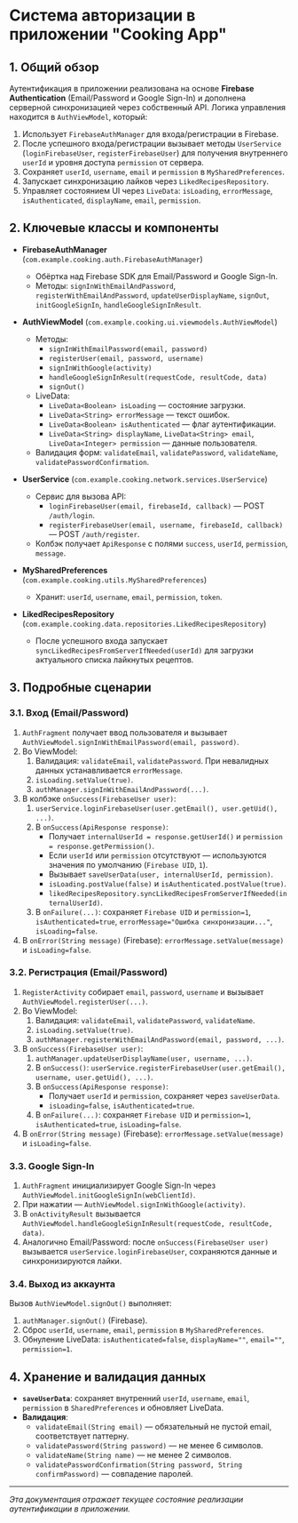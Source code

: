 # Система авторизации в приложении "Cooking App"

## 1. Общий обзор

Аутентификация в приложении реализована на основе **Firebase Authentication** (Email/Password и Google Sign-In) и дополнена серверной синхронизацией через собственный API. Логика управления находится в `AuthViewModel`, который:

1. Использует `FirebaseAuthManager` для входа/регистрации в Firebase.
2. После успешного входа/регистрации вызывает методы `UserService` (`loginFirebaseUser`, `registerFirebaseUser`) для получения внутреннего `userId` и уровня доступа `permission` от сервера.
3. Сохраняет `userId`, `username`, `email` и `permission` в `MySharedPreferences`.
4. Запускает синхронизацию лайков через `LikedRecipesRepository`.
5. Управляет состоянием UI через `LiveData`: `isLoading`, `errorMessage`, `isAuthenticated`, `displayName`, `email`, `permission`.

## 2. Ключевые классы и компоненты

- **FirebaseAuthManager** (`com.example.cooking.auth.FirebaseAuthManager`)
  - Обёртка над Firebase SDK для Email/Password и Google Sign-In.
  - Методы: `signInWithEmailAndPassword`, `registerWithEmailAndPassword`, `updateUserDisplayName`, `signOut`, `initGoogleSignIn`, `handleGoogleSignInResult`.

- **AuthViewModel** (`com.example.cooking.ui.viewmodels.AuthViewModel`)
  - Методы:
    - `signInWithEmailPassword(email, password)`
    - `registerUser(email, password, username)`
    - `signInWithGoogle(activity)`
    - `handleGoogleSignInResult(requestCode, resultCode, data)`
    - `signOut()`
  - LiveData:
    - `LiveData<Boolean> isLoading` — состояние загрузки.
    - `LiveData<String> errorMessage` — текст ошибок.
    - `LiveData<Boolean> isAuthenticated` — флаг аутентификации.
    - `LiveData<String> displayName`, `LiveData<String> email`, `LiveData<Integer> permission` — данные пользователя.
  - Валидация форм: `validateEmail`, `validatePassword`, `validateName`, `validatePasswordConfirmation`.

- **UserService** (`com.example.cooking.network.services.UserService`)
  - Сервис для вызова API:
    - `loginFirebaseUser(email, firebaseId, callback)` — POST `/auth/login`.
    - `registerFirebaseUser(email, username, firebaseId, callback)` — POST `/auth/register`.
  - Колбэк получает `ApiResponse` с полями `success`, `userId`, `permission`, `message`.

- **MySharedPreferences** (`com.example.cooking.utils.MySharedPreferences`)
  - Хранит: `userId`, `username`, `email`, `permission`, `token`.

- **LikedRecipesRepository** (`com.example.cooking.data.repositories.LikedRecipesRepository`)
  - После успешного входа запускает `syncLikedRecipesFromServerIfNeeded(userId)` для загрузки актуального списка лайкнутых рецептов.

## 3. Подробные сценарии

### 3.1. Вход (Email/Password)

1. `AuthFragment` получает ввод пользователя и вызывает `AuthViewModel.signInWithEmailPassword(email, password)`.
2. Во ViewModel:
   1. Валидация: `validateEmail`, `validatePassword`. При невалидных данных устанавливается `errorMessage`.
   2. `isLoading.setValue(true)`.
   3. `authManager.signInWithEmailAndPassword(...)`.
3. В колбэке `onSuccess(FirebaseUser user)`:
   1. `userService.loginFirebaseUser(user.getEmail(), user.getUid(), ...)`.
   2. В `onSuccess(ApiResponse response)`:
      - Получает `internalUserId = response.getUserId()` и `permission = response.getPermission()`.
      - Если `userId` или `permission` отсутствуют — используются значения по умолчанию (`Firebase UID`, `1`).
      - Вызывает `saveUserData(user, internalUserId, permission)`.
      - `isLoading.postValue(false)` и `isAuthenticated.postValue(true)`.
      - `likedRecipesRepository.syncLikedRecipesFromServerIfNeeded(internalUserId)`.
   3. В `onFailure(...)`: сохраняет `Firebase UID` и `permission=1`, `isAuthenticated=true`, `errorMessage="Ошибка синхронизации..."`, `isLoading=false`.
4. В `onError(String message)` (Firebase): `errorMessage.setValue(message)` и `isLoading=false`.

### 3.2. Регистрация (Email/Password)

1. `RegisterActivity` собирает `email`, `password`, `username` и вызывает `AuthViewModel.registerUser(...)`.
2. Во ViewModel:
   1. Валидация: `validateEmail`, `validatePassword`, `validateName`.
   2. `isLoading.setValue(true)`.
   3. `authManager.registerWithEmailAndPassword(email, password, ...)`.
3. В `onSuccess(FirebaseUser user)`:
   1. `authManager.updateUserDisplayName(user, username, ...)`.
   2. В `onSuccess()`: `userService.registerFirebaseUser(user.getEmail(), username, user.getUid(), ...)`.
   3. В `onSuccess(ApiResponse response)`:
      - Получает `userId` и `permission`, сохраняет через `saveUserData`.
      - `isLoading=false`, `isAuthenticated=true`.
   4. В `onFailure(...)`: сохраняет `Firebase UID` и `permission=1`, `isAuthenticated=true`, `isLoading=false`.
4. В `onError(String message)` (Firebase): `errorMessage.setValue(message)` и `isLoading=false`.

### 3.3. Google Sign-In

1. `AuthFragment` инициализирует Google Sign-In через `AuthViewModel.initGoogleSignIn(webClientId)`.
2. При нажатии — `AuthViewModel.signInWithGoogle(activity)`.
3. В `onActivityResult` вызывается `AuthViewModel.handleGoogleSignInResult(requestCode, resultCode, data)`.
4. Аналогично Email/Password: после `onSuccess(FirebaseUser user)` вызывается `userService.loginFirebaseUser`, сохраняются данные и синхронизируются лайки.

### 3.4. Выход из аккаунта

Вызов `AuthViewModel.signOut()` выполняет:
1. `authManager.signOut()` (Firebase).
2. Сброс `userId`, `username`, `email`, `permission` в `MySharedPreferences`.
3. Обнуление LiveData: `isAuthenticated=false`, `displayName=""`, `email=""`, `permission=1`.

## 4. Хранение и валидация данных

- **`saveUserData`**: сохраняет внутренний `userId`, `username`, `email`, `permission` в `SharedPreferences` и обновляет LiveData.
- **Валидация**:
  - `validateEmail(String email)` — обязательный не пустой email, соответствует паттерну.
  - `validatePassword(String password)` — не менее 6 символов.
  - `validateName(String name)` — не менее 2 символов.
  - `validatePasswordConfirmation(String password, String confirmPassword)` — совпадение паролей.

---

*Эта документация отражает текущее состояние реализации аутентификации в приложении.* 